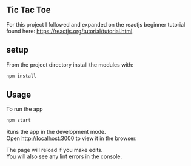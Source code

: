 ## Tic Tac Toe

For this project I followed and expanded on the reactjs beginner tutorial found here: https://reactjs.org/tutorial/tutorial.html.

## setup


From the project directory install the modules with:

```bash
npm install
```

## Usage

To run the app

```bash
npm start
```

Runs the app in the development mode.<br />
Open [http://localhost:3000](http://localhost:3000) to view it in the browser.

The page will reload if you make edits.<br />
You will also see any lint errors in the console.



